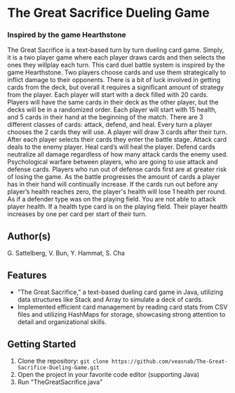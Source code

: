 # The Great Sacrifice Dueling Game
### Inspired by the game Hearthstone
The Great Sacrifice is a text-based turn by turn dueling card game. Simply, it is a two player game where each player draws cards and then selects the ones they willplay each turn. This card duel battle system is inspired by the game Hearthstone. Two players choose cards and use them strategically to inflict damage to their opponents. There is a bit of luck involved in getting cards from the deck, but overall it requires a significant amount of strategy from the player. Each player will start with a deck filled with 20 cards. Players will have the same cards in their deck as the other player, but the decks will be in a randomized order. Each player will start with 15 health, and 5 cards in their hand at the beginning of the match. There are 3 different classes of cards: attack, defend, and heal. Every turn a player chooses the 2 cards they will use. A player will draw 3 cards after their turn. After each player selects their cards they enter the battle stage. Attack card deals to the enemy player. Heal card’s will heal the player. Defend cards neutralize all damage regardless of how many attack cards the enemy used. Psychological warfare between players, who are going to use attack and defense cards. Players who run out of defense cards first are at greater risk of losing the game. As the battle progresses the amount of cards a player has in their hand will continually increase. If the cards run out before any player’s health reaches zero, the player's health will lose 1 health per round. As if a defender type was on the playing field. You are not able to attack player health. If a health type card is on the playing field. Their player health increases by one per card per start of their turn.

 
## Author(s)
G. Sattelberg, V. Bun, Y. Hammat, S. Cha


## Features
- "The Great Sacrifice," a text-based dueling card game in Java, utilizing data structures like Stack and Array to simulate a deck of cards.
- Implemented efficient card management by reading card stats from CSV files and utilizing HashMaps for storage, showcasing strong attention to detail and organizational skills.

## Getting Started
1. Clone the repository: `git clone https://github.com/veasnab/The-Great-Sacrifice-Dueling-Game.git`
2. Open the project in your favorite code editor (supporting Java)
3. Run "TheGreatSacrifice.java"  





